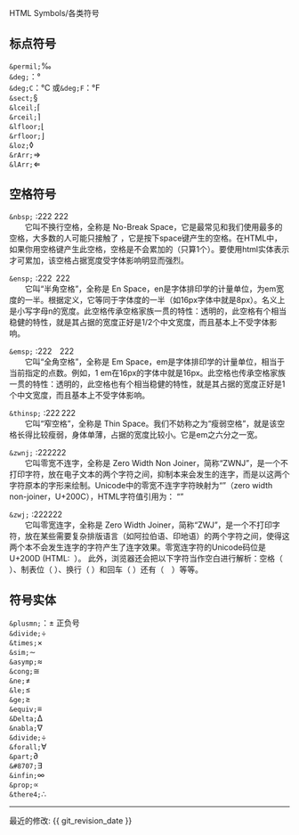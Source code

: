 HTML Symbols/各类符号    
## 标点符号
`&permil;`&permil;    
`&deg;`：&deg;  
`&deg;C`：&deg;C    或`&deg;F`：&deg;F  
`&sect;`&sect;          
`&lceil;`&lceil;          
`&rceil;`&rceil;     
`&lfloor;`&lfloor;    
`&rfloor;`&rfloor;    
`&loz;`&loz;   
`&rArr;`&rArr;      
`&lArr;`&lArr;  


## 空格符号
`&nbsp;`  :222&nbsp;222  
  它叫不换行空格，全称是 No-Break Space，它是最常见和我们使用最多的空格，大多数的人可能只接触了&nbsp;，它是按下space键产生的空格。在HTML中，如果你用空格键产生此空格，空格是不会累加的（只算1个）。要使用html实体表示才可累加，该空格占据宽度受字体影响明显而强烈。

`&ensp;`  :222&ensp;222   
  它叫“半角空格”，全称是 En Space，en是字体排印学的计量单位，为em宽度的一半。根据定义，它等同于字体度的一半（如16px字体中就是8px）。名义上是小写字母n的宽度。此空格传承空格家族一贯的特性：透明的，此空格有个相当稳健的特性，就是其占据的宽度正好是1/2个中文宽度，而且基本上不受字体影响。

`&emsp;`  :222&emsp;222   
  它叫“全角空格”，全称是 Em Space，em是字体排印学的计量单位，相当于当前指定的点数。例如，1 em在16px的字体中就是16px。此空格也传承空格家族一贯的特性：透明的，此空格也有个相当稳健的特性，就是其占据的宽度正好是1个中文宽度，而且基本上不受字体影响。

`&thinsp;`  :222&thinsp;222   
  它叫“窄空格”，全称是 Thin Space。我们不妨称之为“瘦弱空格”，就是该空格长得比较瘦弱，身体单薄，占据的宽度比较小。它是em之六分之一宽。

`&zwnj;`  :222&zwnj;222    
  它叫零宽不连字，全称是 Zero Width Non Joiner，简称“ZWNJ”，是一个不打印字符，放在电子文本的两个字符之间，抑制本来会发生的连字，而是以这两个字符原本的字形来绘制。Unicode中的零宽不连字字符映射为“”（zero width non-joiner，U+200C），HTML字符值引用为： “‌”

`&zwj;`  :222&zwj;222   
  它叫零宽连字，全称是 Zero Width Joiner，简称“ZWJ”，是一个不打印字符，放在某些需要复杂排版语言（如阿拉伯语、印地语）的两个字符之间，使得这两个本不会发生连字的字符产生了连字效果。零宽连字符的Unicode码位是U+200D (HTML: ‍ ‍）。
此外，浏览器还会把以下字符当作空白进行解析：空格（ ）、制表位（ ）、换行（ ）和回车（ ）还有（　）等等。

## 符号实体
`&plusmn;`：&plusmn;  正负号    
`&divide;`&divide;    
`&times;`&times;     
`&sim;`&sim;   
`&asymp;`&asymp;     
`&cong;`&cong;  
`&ne;`&ne;    
`&le;`&le;    
`&ge;`&ge;    
`&equiv;`&equiv;    
`&Delta;`&Delta;     
`&nabla;`&nabla;     
`&divide;`&divide;    
`&forall;`&forall;    
`&part;`&part;      
`&#8707;`&#8707;    
`&infin;`&infin;     
`&prop;`&prop;  
`&there4;`&there4;    



-----

最近的修改: {{ git_revision_date }}